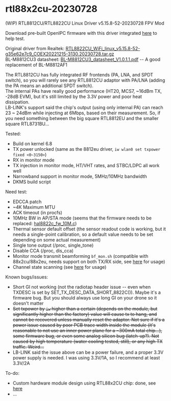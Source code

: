 # rtl88x2cu-20230728
(WIP) RTL8812CU/RTL8822CU Linux Driver v5.15.8-52-20230728 FPV Mod  

Download pre-built OpenIPC firmware with this driver integrated [here](https://github.com/libc0607/openipc-firmware/releases/tag/latest) to help test.  

Original driver from Realtek: [RTL8822CU_WiFi_linux_v5.15.8-52-g35e62e7c9_COEX20221215-3130.20230728.tar.gz](https://github.com/libc0607/rtl88x2cu-20230728/blob/main/doc/RTL8822CU_WiFi_linux_v5.15.8-52-g35e62e7c9_COEX20221215-3130.20230728.tar.gz)  
BL-M8812CU3 datasheet: [BL-M8812CU3_datasheet_V1.0.1.1.pdf](https://github.com/libc0607/rtl88x2cu-20230728/blob/main/doc/BL-M8812CU3_datasheet_V1.0.1.1.pdf) -- A good replacement of BL-M8812AF1  

The RTL8812CU has fully integrated RF frontends (PA, LNA, and SPDT switch), so you will rarely see any RTL8812CU adaptor with PA/LNA (adding the PA means an additional SPDT switch).  
The internal PAs have really good performance (HT20, MCS7, ~16dBm TX, -28dB EVM), but it's still limited by the 3.3V power and poor heat dissipation.  
LB-LINK's support said the chip's output (using only internal PA) can reach 23 ~ 24dBm while injecting at 6Mbps, based on their measurement. So, if you need something between the big square RTL8812EU and the smaller square RTL8731BU...  


Tested:  
 - Build on kernel 6.8  
 - TX power unlocked (same as the 8812eu driver, ```iw wlan0 set txpower fixed <0~3150>```)  
 - RX in monitor mode  
 - TX injection in monitor mode, HT/VHT rates, and STBC/LDPC all work well  
 - Narrowband support in monitor mode, 5MHz/10MHz bandwidth
 - DKMS build script  

Need test:  
 - EDCCA patch  
 - \~4K Maximum MTU  
 - ACK timeout (in procfs)  
 - 10MHz BW in AP/STA mode (seems that the firmware needs to be replaced: [hal8822c_fw_10M.c](https://github.com/libc0607/rtl88x2cu-20230728/blob/main/hal/rtl8822c/hal8822c_fw_10M.c))  
 - Thermal sensor default offset (the sensor readout code is working, but it needs a single-point calibration, so a default value needs to be set depending on some actual measurement)  
 - Single tone output (/proc, single_tone)  
 - Disable CCA (/proc, dis_cca)
 - Monitor mode transmit beamforming ```bf_mon.sh``` (compatible with 88x2cu/88x2eu, needs support on both TX/RX side, see [here](https://github.com/libc0607/rtl88x2eu-20230815/tree/beamforming_research) for usage)
 - Channel state scanning (see [here](https://github.com/libc0607/rtl88x2eu-20230815?tab=readme-ov-file#noise-monitor-acs) for usage)  

Known bugs/issues:  
 - Short GI not working (not the radiotap header issue -- even when TXDESC is set by SET_TX_DESC_DATA_SHORT_8822C()). Maybe it's a firmware bug. But you should always use long GI on your drone so it doesn't matter  
 - ~~Set txpower by ```iw``` higher than a certain (depends on the module, but significantly higher than the factory) value will cause tx to hang, and cannot be recovered unless manually reset the adaptor. Not sure if it's a power issue caused by poor PCB trace width inside the module (it's reasonable to not use an inner power plane for a \~300mA total chip...), some firmware bug, or even some analog silicon bug (latch-up?). Not caused by high temperature (water cooling tested, still), or any high TX traffic. Weird...~~
 - LB-LINK said the issue above can be a power failure, and a proper 3.3V power supply is needed. I was using 3.3V/1A, so I recommend at least 3.3V/2A

To-do:
 - Custom hardware module design using RTL88x2CU chip: done, see [here](https://oshwhub.com/libc0607/rtl88x2cu_rfpa5542_20mm_demo_v1p0)  
 - ...



